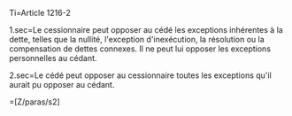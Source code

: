 Ti=Article 1216-2

1.sec=Le cessionnaire peut opposer au cédé les exceptions inhérentes à la dette, telles que la nullité, l'exception d'inexécution, la résolution ou la compensation de dettes connexes. Il ne peut lui opposer les exceptions personnelles au cédant.

2.sec=Le cédé peut opposer au cessionnaire toutes les exceptions qu'il aurait pu opposer au cédant.

=[Z/paras/s2]